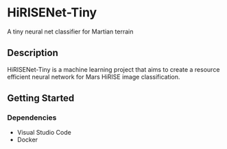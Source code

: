 # HiRISENet-Tiny

A tiny neural net classifier for Martian terrain

## Description

HiRISENet-Tiny is a machine learning project that aims to create a resource
efficient neural network for Mars HiRISE image classification.

## Getting Started

### Dependencies

- Visual Studio Code
- Docker
